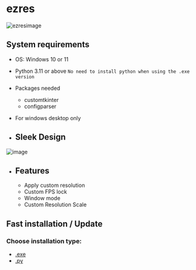 # ezres
![ezresimage](https://github.com/ivoxprojects/ezres/assets/119132476/c087f8d5-aaf4-4af6-b76a-0c6f552cfea3)
## System requirements
- OS: Windows 10 or 11
- Python 3.11 or above `No need to install python when using the .exe version`
- Packages needed
  - customtkinter
  - configparser
- For windows desktop only

- ## Sleek Design
![image](https://github.com/ivoxprojects/ezres/assets/119132476/8b85c94c-dec8-4d6d-a1bf-fd287b39b9dd)

- ## Features
  - Apply custom resolution
  - Custom FPS lock
  - Window mode
  - Custom Resolution Scale

## Fast installation / Update
### Choose installation type:
- [.exe](https://github.com/ivoxprojects/ezres/releases/tag/download)
- [.py](https://github.com/ivoxprojects/ezres)

